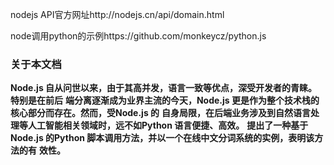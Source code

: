 nodejs API官方网址http://nodejs.cn/api/domain.html

node调用python的示例https://github.com/monkeycz/python.js

### 关于本文档

**Node.js 自从问世以来，由于其高并发，语言一致等优点，深受开发者的青睐。特别是在前后**
**端分离逐渐成为业界主流的今天，Node.js 更是作为整个技术栈的核心部分而存在。然而，受Node.js 的**
**自身局限，在后端业务涉及到自然语言处理等人工智能相关领域时，远不如Python 语言便捷、高效。**
**提出了一种基于Node.js 的Python 脚本调用方法，并以一个在线中文分词系统的实例，表明该方法的有**
**效性。**

